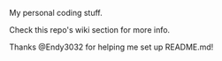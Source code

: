 My personal coding stuff.

Check this repo's wiki section for more info.

Thanks @Endy3032 for helping me set up README.md!
